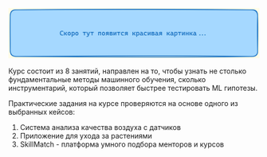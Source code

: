 ![image.png](./misc/klg-course-picture-placeholder.png)

Курс состоит из 8 занятий, направлен на то, чтобы узнать не столько фундаментальные методы машинного обучения, сколько инструментарий, который позволяет быстрее тестировать ML гипотезы.

Практические задания на курсе проверяются на основе одного из выбранных кейсов:
1. Система анализа качества воздуха с датчиков
2. Приложение для ухода за растениями
3. SkillMatch - платформа умного подбора менторов и курсов